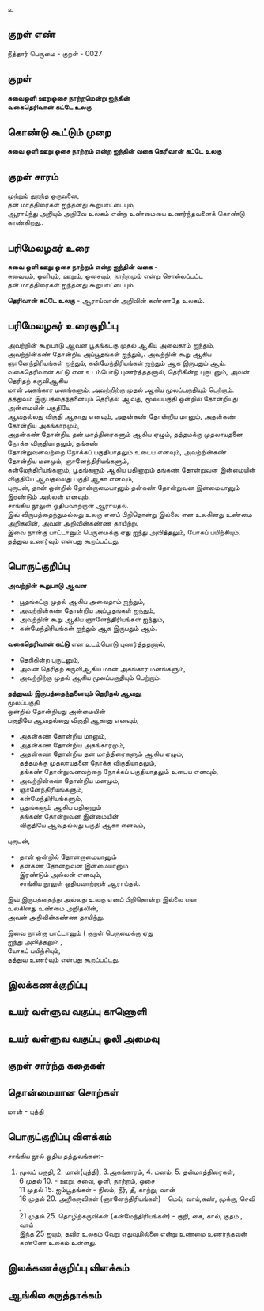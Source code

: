 உ

## குறள் எண் 

நீத்தார் பெருமை - குறள் - 0027  

## குறள் 

**சுவைஒளி ஊறுஓசை நாற்றமென்று ஐந்தின்  
வகைதெரிவான் கட்டே உலகு**  

## கொண்டு கூட்டும் முறை

**சுவை ஒளி ஊறு ஓசை நாற்றம் என்ற ஐந்தின் வகை தெரிவான் கட்டே உலகு** 

## குறள் சாரம் 
 
முற்றும் துறந்த ஒருவனை,  
தன் மாத்திரைகள் ஐந்தனது கூறுபாட்டையும்,  
ஆராய்ந்து அறியும் அறிவே உலகம் என்ற உண்மையை உணர்ந்தவனைக் கொண்டு காண்கிறது..

## பரிமேலழகர் உரை

**சுவை ஒளி ஊறு ஓசை நாற்றம் என்ற ஐந்தின் வகை** -  
சுவையும், ஒளியும், ஊறும், ஓசையும், நாற்றமும் என்று சொல்லப்பட்ட  
தன் மாத்திரைகள் ஐந்தனது கூறுபாட்டையும்  

**தெரிவான் கட்டே உலகு** - ஆராய்வான் அறிவின் கண்ணதே உலகம். 

## பரிமேலழகர் உரைகுறிப்பு   

அவற்றின் கூறுபாடு ஆவன பூதங்கட்கு முதல் ஆகிய அவைதாம் ஐந்தும், அவற்றின்கண் தோன்றிய அப்பூதங்கள் ஐந்தும்,. 
அவற்றின் கூறு ஆகிய ஞானேந்திரியங்கள் ஐந்தும், கன்மேந்திரியங்கள் ஐந்தும் ஆக இருபதும் ஆம்.  
வகைதெரிவான் கட்டு என உடம்பொடு புணர்த்ததனால், தெரிகின்ற புருடனும், அவன் தெரிதற் கருவிஆகிய   
மான் அகங்கார மனங்களும், அவற்றிற்கு முதல் ஆகிய மூலப்பகுதியும் பெற்றாம்.  
தத்துவம் இருபத்தைந்தனையும் தெரிதல் ஆவது, மூலப்பகுதி ஒன்றில் தோன்றியது அன்மையின் பகுதியே  
ஆவதல்லது விகுதி ஆகாது எனவும், அதன்கண் தோன்றிய மானும், அதன்கண் தோன்றிய அகங்காரமும்,  
அதன்கண் தோன்றிய தன் மாத்திரைகளும் ஆகிய ஏழும், தத்தமக்கு முதலாயதனை நோக்க விகுதியாதலும், தங்கண்  
தோன்றுவனவற்றை நோக்கப் பகுதியாதலும் உடைய எனவும், அவற்றின்கண் தோன்றிய மனமும், ஞானேந்திரியங்களும்,.  
கன்மேந்திரியங்களும், பூதங்களும் ஆகிய பதினாறும் தங்கண் தோன்றுவன இன்மையின் விகுதியே ஆவதல்லது பகுதி ஆகா எனவும்,  
புருடன், தான் ஒன்றில் தோன்றாமையானும் தன்கண் தோன்றுவன இன்மையானும் இரண்டும் அல்லன் எனவும்,  
சாங்கிய நூலுள் ஓதியவாற்றான் ஆராய்தல்.  
இவ் விருபத்தைந்துமல்லது உலகு எனப் பிறிதொன்று இல்லை என உலகினது உண்மை அறிதலின், அவன் அறிவின்கண்ண தாயிற்று.  
இவை நான்கு பாட்டானும் பெருமைக்கு ஏது ஐந்து அவித்தலும், யோகப் பயிற்சியும், தத்துவ உணர்வும் என்பது கூறப்பட்டது. 

 
## பொருட்குறிப்பு 

**அவற்றின் கூறுபாடு ஆவன**   
* பூதங்கட்கு முதல் ஆகிய அவைதாம் ஐந்தும்,  
* அவற்றின்கண் தோன்றிய அப்பூதங்கள் ஐந்தும்,  
* அவற்றின் கூறு ஆகிய ஞானேந்திரியங்கள் ஐந்தும்,  
* கன்மேந்திரியங்கள் ஐந்தும் ஆக இருபதும் ஆம்.  

**வகைதெரிவான் கட்டு** என உடம்பொடு புணர்த்ததனால்,  
* தெரிகின்ற புருடனும்,  
* அவன் தெரிதற் கருவிஆகிய மான் அகங்கார மனங்களும்,  
* அவற்றிற்கு முதல் ஆகிய மூலப்பகுதியும் பெற்றாம்.  

**தத்துவம் இருபத்தைந்தனையும் தெரிதல் ஆவது**,  
மூலப்பகுதி  
ஒன்றில் தோன்றியது அன்மையின்  
பகுதியே ஆவதல்லது விகுதி ஆகாது எனவும்,  
  * அதன்கண் தோன்றிய மானும்,  
  * அதன்கண் தோன்றிய அகங்காரமும்,  
  * அதன்கண் தோன்றிய தன் மாத்திரைகளும் ஆகிய ஏழும்,  
தத்தமக்கு முதலாயதனை நோக்க விகுதியாதலும்,  
தங்கண் தோன்றுவனவற்றை நோக்கப் பகுதியாதலும் உடைய எனவும்,  
  * அவற்றின்கண் தோன்றிய மனமும்,  
  * ஞானேந்திரியங்களும்,  
  * கன்மேந்திரியங்களும்,  
  * பூதங்களும் ஆகிய பதினாறும்  
தங்கண் தோன்றுவன இன்மையின்  
விகுதியே ஆவதல்லது பகுதி ஆகா எனவும்,  

புருடன்,  
  * தான் ஒன்றில் தோன்றாமையானும்  
  * தன்கண் தோன்றுவன இன்மையானும்  
இரண்டும் அல்லன் எனவும்,  
சாங்கிய நூலுள் ஓதியவாற்றான் ஆராய்தல்.  

இவ் இருபத்தைந்து அல்லது உலகு எனப் பிறிதொன்று இல்லை என  
உலகினது உண்மை அறிதலின்,  
அவன் அறிவின்கண்ண தாயிற்று.  

இவை நான்கு பாட்டானும்  ( குறள் 
பெருமைக்கு ஏது  
ஐந்து அவித்தலும் ,  
யோகப் பயிற்சியும்,  
தத்துவ உணர்வும் என்பது கூறப்பட்டது.   

## இலக்கணக்குறிப்பு  


## உயர் வள்ளுவ வகுப்பு காணொளி


## உயர் வள்ளுவ வகுப்பு ஒலி அமைவு 

 
## குறள் சார்ந்த கதைகள் 


## தொன்மையான சொற்கள்

மான் - புத்தி 

## பொருட்குறிப்பு விளக்கம்

சாங்கிய நூல் ஓதிய தத்துவங்கள்:-
1. மூலப் பகுதி, 2. மான்(புத்தி), 3.அகங்காரம், 4. மனம், 5. தன்மாத்திரைகள்,   
6 முதல் 10. - ஊறு, சுவை, ஒளி, நாற்றம், ஓசை  
11 முதல் 15. ஐம்பூதங்கள் - நிலம், நீர், தீ, காற்று, வான்  
16 முதல் 20. அறிகருவிகள் (ஞானேந்திரியங்கள்) - மெய், வாய்,கண், மூக்கு, செவி ,  
21 முதல் 25. தொழிற்கருவிகள் (கன்மேந்திரியங்கள்) - குறி, கை, கால், குதம் , வாய்     
இந்த 25 ஐயும், தவிர உலகம் வேறு எதுவுமில்லை என்று உண்மை உணர்ந்தவன்  கண்ணே உலகம் உள்ளது.  


## இலக்கணக்குறிப்பு விளக்கம்


## ஆங்கில கருத்தாக்கம் 


